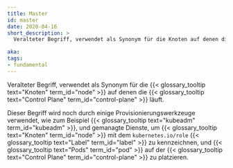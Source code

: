 ```yaml
---
title: Master
id: master
date: 2020-04-16
short_description: >
  Veralteter Begriff, verwendet als Synonym für die Knoten auf denen die Control Plane läuft. 

aka:
tags:
- fundamental
---
```

 Veralteter Begriff, verwendet als Synonym für die {{< glossary_tooltip text="Knoten" term_id="node" >}} auf denen die {{< glossary_tooltip text="Control Plane" term_id="control-plane" >}} läuft.

<!--more-->
Dieser Begriff wird noch durch einige Provisionierungswerkzeuge verwendet, wie zum Beispiel {{< glossary_tooltip text="kubeadm" term_id="kubeadm" >}}, und gemanagte Dienste, um {{< glossary_tooltip text="Knoten" term_id="node" >}} mit dem `kubernetes.io/role` {{< glossary_tooltip text="Label" term_id="label" >}} zu kennzeichnen, und {{< glossary_tooltip text="Pods" term_id="pod" >}} auf der {{< glossary_tooltip text="Control Plane" term_id="control-plane" >}} zu platzieren.